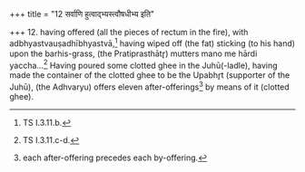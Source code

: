 +++
title = "12 सर्वाणि हुत्वाद्भ्यस्त्वौषधीभ्य इति"

+++
12. having offered (all the pieces of rectum in the fire), with adbhyastvauṣadhībhyastvā,[^1] having wiped off (the fat) sticking (to his hand) upon the barhis-grass, (the Pratiprasthātr̥) mutters mano me hārdi yaccha...[^2] Having poured some clotted ghee in the Juhū(-ladle), having made the container of the clotted ghee to be the Upabhr̥t (supporter of the Juhū), (the Adhvaryu) offers eleven after-offerings[^4] by means of it (clotted ghee).  


[^1]: TS I.3.11.b.  

[^2]: TS I.3.11.c-d.

[^3]: i.e. he holds the container of the clotted ghee below the Juhū.  

[^4]: each after-offering precedes each by-offering.  
